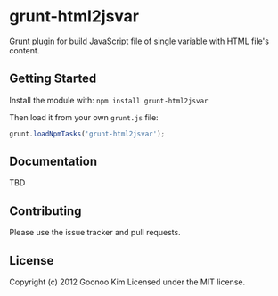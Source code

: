 # grunt-html2jsvar

[Grunt](https://github.com/cowboy/grunt) plugin for build JavaScript file of single variable with HTML file's content.

## Getting Started

Install the module with: `npm install grunt-html2jsvar`

Then load it from your own `grunt.js` file:

```js
grunt.loadNpmTasks('grunt-html2jsvar');
```

## Documentation

TBD

## Contributing

Please use the issue tracker and pull requests.

## License
Copyright (c) 2012 Goonoo Kim
Licensed under the MIT license.
